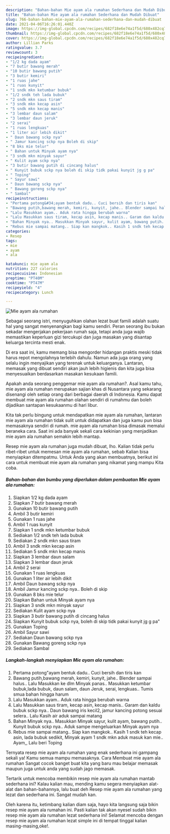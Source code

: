 ```yaml
---
description: "Bahan-bahan Mie ayam ala rumahan Sederhana dan Mudah Dibuat"
title: "Bahan-bahan Mie ayam ala rumahan Sederhana dan Mudah Dibuat"
slug: 766-bahan-bahan-mie-ayam-ala-rumahan-sederhana-dan-mudah-dibuat
date: 2021-04-06T16:26:01.440Z
image: https://img-global.cpcdn.com/recipes/682f18e6e74a1f5d/680x482cq70/mie-ayam-ala-rumahan-foto-resep-utama.jpg
thumbnail: https://img-global.cpcdn.com/recipes/682f18e6e74a1f5d/680x482cq70/mie-ayam-ala-rumahan-foto-resep-utama.jpg
cover: https://img-global.cpcdn.com/recipes/682f18e6e74a1f5d/680x482cq70/mie-ayam-ala-rumahan-foto-resep-utama.jpg
author: Lillian Parks
ratingvalue: 3.7
reviewcount: 3
recipeingredient:
- "1/2 kg dada ayam"
- "7 butir bawang merah"
- "10 butir bawang putih"
- "3 butir kemiri"
- "1 ruas jahe"
- "1 ruas kunyit"
- "1 sndk mkn ketumbar bubuk"
- "1/2 sndk teh lada bubuk"
- "2 sndk mkn saus tiram"
- "3 sndk mkn kecap asin"
- "5 sndk mkn kecap manis"
- "3 lembar daun salam"
- "3 lembar daun jeruk"
- "2 serai"
- "1 ruas lengkuas"
- "1 liter air lebih dikit"
- " Daun bawang sckp nya"
- " Jamur kancing sckp nya Boleh di skip"
- "8 bks mie telur"
- " Bahan untuk Minyak ayam nya"
- "3 sndk mkn minyak sayur"
- " Kulit ayam sckp nya"
- "3 butir bawang putih di cincang halus"
- " Kunyit bubuk sckp nya boleh di skip tidk pakai kunyit jg g pa"
- " Toping"
- " Sayur sawi"
- " Daun bawang sckp nya"
- " Bawang goreng sckp nya"
- " Sambal"
recipeinstructions:
- "Pertama potong&#34;ayam bentuk dadu.. Cuci bersih dan tiris kan"
- "Bawang putih,bawang merah, kemiri, kunyit, jahe.. Blender sampai halus.. Lalu Masukkan ke dlm Minyak panas.. Masukkan ketumbar bubuk,lada bubuk, daun salam, daun Jeruk, serai, lengkuas.. Tumis smua bahan hingga harum"
- "Lalu Masukkan ayam.. Aduk rata hingga berubah warna"
- "Lalu Masukkan saus tiram, kecap asin, kecap manis.. Garam dan kaldu bubuk sckp nya.. Daun bawang iris kecil2, jamur kancing potong sesuai selera.. Lalu Kasih air aduk sampai matang"
- "Bahan Minyak nya.. Masukkan Minyak sayur, kulit ayam, bawang putih.. Kunyit bubuk sckp nya.. Aduk sampe mengeluarkan Minyak ayam nya"
- "Rebus mie sampai matang.. Siap kan mangkok.. Kasih 1 sndk teh kecap asin, lada bubuk sedikit, Minyak ayam 1 sndk mkn aduk masuk kan mie.. Ayam,, Lalu beri Toping"
categories:
- Resep
tags:
- mie
- ayam
- ala

katakunci: mie ayam ala 
nutrition: 227 calories
recipecuisine: Indonesian
preptime: "PT40M"
cooktime: "PT47M"
recipeyield: "4"
recipecategory: Lunch

---
```



![Mie ayam ala rumahan](https://img-global.cpcdn.com/recipes/682f18e6e74a1f5d/680x482cq70/mie-ayam-ala-rumahan-foto-resep-utama.jpg)

Sebagai seorang istri, menyuguhkan olahan lezat buat famili adalah suatu hal yang sangat menyenangkan bagi kamu sendiri. Peran seorang ibu bukan sekadar mengerjakan pekerjaan rumah saja, tetapi anda juga wajib memastikan keperluan gizi tercukupi dan juga masakan yang disantap keluarga tercinta mesti enak.

Di era  saat ini, kamu memang bisa mengorder hidangan praktis meski tidak harus repot mengolahnya terlebih dahulu. Namun ada juga orang yang selalu ingin menyajikan yang terenak untuk keluarganya. Lantaran, memasak yang dibuat sendiri akan jauh lebih higienis dan kita juga bisa menyesuaikan berdasarkan masakan kesukaan famili. 



Apakah anda seorang penggemar mie ayam ala rumahan?. Asal kamu tahu, mie ayam ala rumahan merupakan sajian khas di Nusantara yang sekarang disenangi oleh setiap orang dari berbagai daerah di Indonesia. Kamu dapat membuat mie ayam ala rumahan olahan sendiri di rumahmu dan boleh dijadikan santapan kesukaanmu di hari libur.

Kita tak perlu bingung untuk mendapatkan mie ayam ala rumahan, lantaran mie ayam ala rumahan tidak sulit untuk didapatkan dan juga kamu pun bisa memasaknya sendiri di rumah. mie ayam ala rumahan bisa dimasak memalui beraneka cara. Saat ini ada banyak sekali cara kekinian yang menjadikan mie ayam ala rumahan semakin lebih mantap.

Resep mie ayam ala rumahan juga mudah dibuat, lho. Kalian tidak perlu ribet-ribet untuk memesan mie ayam ala rumahan, sebab Kalian bisa menyiapkan ditempatmu. Untuk Anda yang akan membuatnya, berikut ini cara untuk membuat mie ayam ala rumahan yang nikamat yang mampu Kita coba.

<!--inarticleads1-->

##### Bahan-bahan dan bumbu yang diperlukan dalam pembuatan Mie ayam ala rumahan:

1. Siapkan 1/2 kg dada ayam
1. Siapkan 7 butir bawang merah
1. Gunakan 10 butir bawang putih
1. Ambil 3 butir kemiri
1. Gunakan 1 ruas jahe
1. Ambil 1 ruas kunyit
1. Siapkan 1 sndk mkn ketumbar bubuk
1. Sediakan 1/2 sndk teh lada bubuk
1. Sediakan 2 sndk mkn saus tiram
1. Ambil 3 sndk mkn kecap asin
1. Sediakan 5 sndk mkn kecap manis
1. Siapkan 3 lembar daun salam
1. Siapkan 3 lembar daun jeruk
1. Ambil 2 serai
1. Gunakan 1 ruas lengkuas
1. Gunakan 1 liter air lebih dikit
1. Ambil  Daun bawang sckp nya
1. Ambil  Jamur kancing sckp nya.. Boleh di skip
1. Gunakan 8 bks mie telur
1. Siapkan  Bahan untuk Minyak ayam nya
1. Siapkan 3 sndk mkn minyak sayur
1. Sediakan  Kulit ayam sckp nya
1. Siapkan 3 butir bawang putih di cincang halus
1. Siapkan  Kunyit bubuk sckp nya, boleh di skip tidk pakai kunyit jg g pa&#34;
1. Gunakan  Toping
1. Ambil  Sayur sawi
1. Sediakan  Daun bawang sckp nya
1. Gunakan  Bawang goreng sckp nya
1. Sediakan  Sambal




<!--inarticleads2-->

##### Langkah-langkah menyiapkan Mie ayam ala rumahan:

1. Pertama potong&#34;ayam bentuk dadu.. Cuci bersih dan tiris kan
1. Bawang putih,bawang merah, kemiri, kunyit, jahe.. Blender sampai halus.. Lalu Masukkan ke dlm Minyak panas.. Masukkan ketumbar bubuk,lada bubuk, daun salam, daun Jeruk, serai, lengkuas.. Tumis smua bahan hingga harum
1. Lalu Masukkan ayam.. Aduk rata hingga berubah warna
1. Lalu Masukkan saus tiram, kecap asin, kecap manis.. Garam dan kaldu bubuk sckp nya.. Daun bawang iris kecil2, jamur kancing potong sesuai selera.. Lalu Kasih air aduk sampai matang
1. Bahan Minyak nya.. Masukkan Minyak sayur, kulit ayam, bawang putih.. Kunyit bubuk sckp nya.. Aduk sampe mengeluarkan Minyak ayam nya
1. Rebus mie sampai matang.. Siap kan mangkok.. Kasih 1 sndk teh kecap asin, lada bubuk sedikit, Minyak ayam 1 sndk mkn aduk masuk kan mie.. Ayam,, Lalu beri Toping




Ternyata resep mie ayam ala rumahan yang enak sederhana ini gampang sekali ya! Kamu semua mampu memasaknya. Cara Membuat mie ayam ala rumahan Sangat cocok banget buat kita yang baru mau belajar memasak maupun juga untuk anda yang sudah jago memasak.

Tertarik untuk mencoba membikin resep mie ayam ala rumahan mantab sederhana ini? Kalau kalian mau, mending kamu segera menyiapkan alat-alat dan bahan-bahannya, lalu buat deh Resep mie ayam ala rumahan yang lezat dan sederhana ini. Sangat mudah kan. 

Oleh karena itu, ketimbang kalian diam saja, hayo kita langsung saja bikin resep mie ayam ala rumahan ini. Pasti kalian tak akan nyesel sudah bikin resep mie ayam ala rumahan lezat sederhana ini! Selamat mencoba dengan resep mie ayam ala rumahan lezat simple ini di tempat tinggal kalian masing-masing,oke!.

